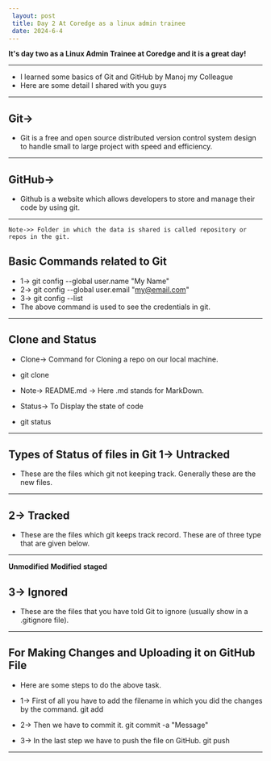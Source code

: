 ```yaml
---
 layout: post
 title: Day 2 At Coredge as a linux admin trainee
 date: 2024-6-4
---
```


**It's day two as a Linux Admin Trainee at Coredge and it is a great day!**

 ---
  - I learned some basics of Git and GitHub by Manoj my Colleague
  - Here are some detail I shared with you guys
 ---

**Git->**
 ---
  - Git is a free and open source distributed version control system design to handle small to large project  with speed and efficiency.
 ---
**GitHub->**
 ---
  - Github is a website which allows developers to store and manage their code by using git.
 ---
    Note->> Folder in which the data is shared is called repository or repos in the git.

**Basic Commands related to Git**
---
- 1-> git config --global user.name "My Name"
- 2-> git config --global user.email "my@email.com"
- 3-> git config --list 
- The above command is used to see the credentials in git.
---
**Clone and Status**
---
- Clone-> Command for Cloning a repo on our local machine.
- git clone <https link from the github>

- Note-> README.md -> Here .md stands for MarkDown.

- Status-> To Display the state of code 
- git status
---

**Types of Status of files in Git**
**1-> Untracked**
---
 - These are the files which git not keeping track. Generally these are the new files.
---

**2-> Tracked**
---
- These are the files which git keeps track record. These are of three type that are given below.
---
**Unmodified**
**Modified**
**staged**

**3-> Ignored**
---
- These are the files that you have told Git to ignore (usually show in a .gitignore file).
---
**For Making Changes and Uploading it on GitHub File**
---
- Here are some steps to do the above task.

- 1-> First of all you have to add the filename in which you did the changes by the command.
git add <filename>

- 2-> Then we have to commit it.
git commit -a "Message"

- 3-> In the last step we have to push the file on GitHub.
git push <filename>
---


